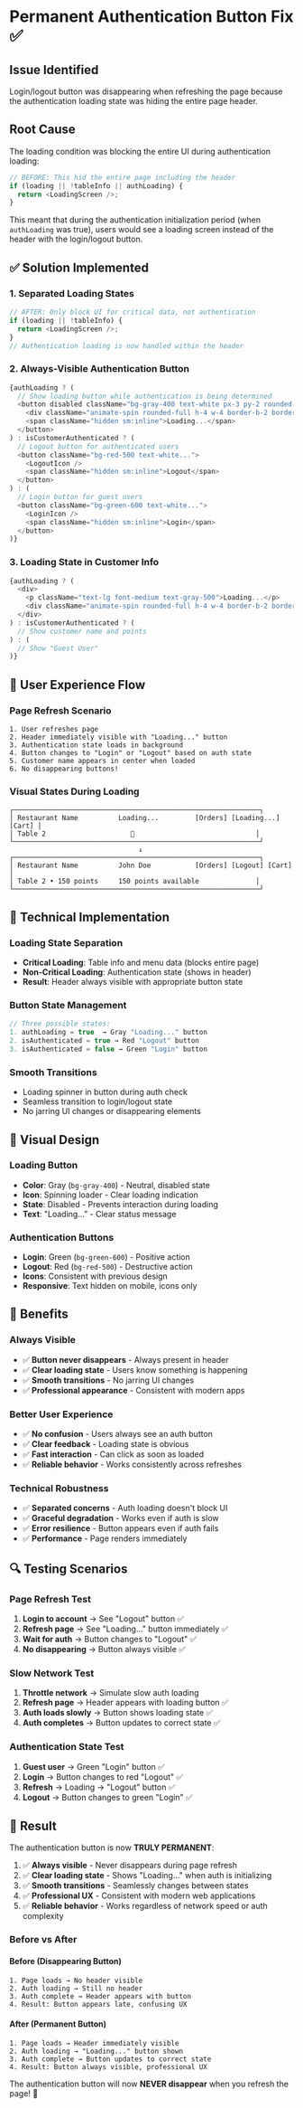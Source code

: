 # Permanent Authentication Button Fix ✅

## Issue Identified
Login/logout button was disappearing when refreshing the page because the authentication loading state was hiding the entire page header.

## Root Cause
The loading condition was blocking the entire UI during authentication loading:
```javascript
// BEFORE: This hid the entire page including the header
if (loading || !tableInfo || authLoading) {
  return <LoadingScreen />;
}
```

This meant that during the authentication initialization period (when `authLoading` was true), users would see a loading screen instead of the header with the login/logout button.

## ✅ Solution Implemented

### **1. Separated Loading States**
```javascript
// AFTER: Only block UI for critical data, not authentication
if (loading || !tableInfo) {
  return <LoadingScreen />;
}
// Authentication loading is now handled within the header
```

### **2. Always-Visible Authentication Button**
```javascript
{authLoading ? (
  // Show loading button while authentication is being determined
  <button disabled className="bg-gray-400 text-white px-3 py-2 rounded-lg font-medium flex items-center gap-2 cursor-not-allowed">
    <div className="animate-spin rounded-full h-4 w-4 border-b-2 border-white"></div>
    <span className="hidden sm:inline">Loading...</span>
  </button>
) : isCustomerAuthenticated ? (
  // Logout button for authenticated users
  <button className="bg-red-500 text-white...">
    <LogoutIcon />
    <span className="hidden sm:inline">Logout</span>
  </button>
) : (
  // Login button for guest users
  <button className="bg-green-600 text-white...">
    <LoginIcon />
    <span className="hidden sm:inline">Login</span>
  </button>
)}
```

### **3. Loading State in Customer Info**
```javascript
{authLoading ? (
  <div>
    <p className="text-lg font-medium text-gray-500">Loading...</p>
    <div className="animate-spin rounded-full h-4 w-4 border-b-2 border-gray-400 mx-auto mt-1"></div>
  </div>
) : isCustomerAuthenticated ? (
  // Show customer name and points
) : (
  // Show "Guest User"
)}
```

## 🎯 User Experience Flow

### **Page Refresh Scenario**
```
1. User refreshes page
2. Header immediately visible with "Loading..." button
3. Authentication state loads in background
4. Button changes to "Login" or "Logout" based on auth state
5. Customer name appears in center when loaded
6. No disappearing buttons!
```

### **Visual States During Loading**
```
┌─────────────────────────────────────────────────────────────┐
│ Restaurant Name          Loading...         [Orders] [Loading...] [Cart] │
│ Table 2                     🔄                              │
└─────────────────────────────────────────────────────────────┘
                                ↓
┌─────────────────────────────────────────────────────────────┐
│ Restaurant Name          John Doe           [Orders] [Logout] [Cart] │
│ Table 2 • 150 points     150 points available              │
└─────────────────────────────────────────────────────────────┘
```

## 🔧 Technical Implementation

### **Loading State Separation**
- **Critical Loading**: Table info and menu data (blocks entire page)
- **Non-Critical Loading**: Authentication state (shows in header)
- **Result**: Header always visible with appropriate button state

### **Button State Management**
```javascript
// Three possible states:
1. authLoading = true  → Gray "Loading..." button
2. isAuthenticated = true → Red "Logout" button  
3. isAuthenticated = false → Green "Login" button
```

### **Smooth Transitions**
- Loading spinner in button during auth check
- Seamless transition to login/logout state
- No jarring UI changes or disappearing elements

## 🎨 Visual Design

### **Loading Button**
- **Color**: Gray (`bg-gray-400`) - Neutral, disabled state
- **Icon**: Spinning loader - Clear loading indication
- **State**: Disabled - Prevents interaction during loading
- **Text**: "Loading..." - Clear status message

### **Authentication Buttons**
- **Login**: Green (`bg-green-600`) - Positive action
- **Logout**: Red (`bg-red-500`) - Destructive action
- **Icons**: Consistent with previous design
- **Responsive**: Text hidden on mobile, icons only

## 🎯 Benefits

### **Always Visible**
- ✅ **Button never disappears** - Always present in header
- ✅ **Clear loading state** - Users know something is happening
- ✅ **Smooth transitions** - No jarring UI changes
- ✅ **Professional appearance** - Consistent with modern apps

### **Better User Experience**
- ✅ **No confusion** - Users always see an auth button
- ✅ **Clear feedback** - Loading state is obvious
- ✅ **Fast interaction** - Can click as soon as loaded
- ✅ **Reliable behavior** - Works consistently across refreshes

### **Technical Robustness**
- ✅ **Separated concerns** - Auth loading doesn't block UI
- ✅ **Graceful degradation** - Works even if auth is slow
- ✅ **Error resilience** - Button appears even if auth fails
- ✅ **Performance** - Page renders immediately

## 🔍 Testing Scenarios

### **Page Refresh Test**
1. **Login to account** → See "Logout" button ✅
2. **Refresh page** → See "Loading..." button immediately ✅
3. **Wait for auth** → Button changes to "Logout" ✅
4. **No disappearing** → Button always visible ✅

### **Slow Network Test**
1. **Throttle network** → Simulate slow auth loading
2. **Refresh page** → Header appears with loading button ✅
3. **Auth loads slowly** → Button shows loading state ✅
4. **Auth completes** → Button updates to correct state ✅

### **Authentication State Test**
1. **Guest user** → Green "Login" button ✅
2. **Login** → Button changes to red "Logout" ✅
3. **Refresh** → Loading → "Logout" button ✅
4. **Logout** → Button changes to green "Login" ✅

## 🎉 Result

The authentication button is now **TRULY PERMANENT**:

1. ✅ **Always visible** - Never disappears during page refresh
2. ✅ **Clear loading state** - Shows "Loading..." when auth is initializing
3. ✅ **Smooth transitions** - Seamlessly changes between states
4. ✅ **Professional UX** - Consistent with modern web applications
5. ✅ **Reliable behavior** - Works regardless of network speed or auth complexity

### **Before vs After**

#### **Before (Disappearing Button)**
```
1. Page loads → No header visible
2. Auth loading → Still no header
3. Auth complete → Header appears with button
4. Result: Button appears late, confusing UX
```

#### **After (Permanent Button)**
```
1. Page loads → Header immediately visible
2. Auth loading → "Loading..." button shown
3. Auth complete → Button updates to correct state
4. Result: Button always visible, professional UX
```

The authentication button will now **NEVER disappear** when you refresh the page! 🚀